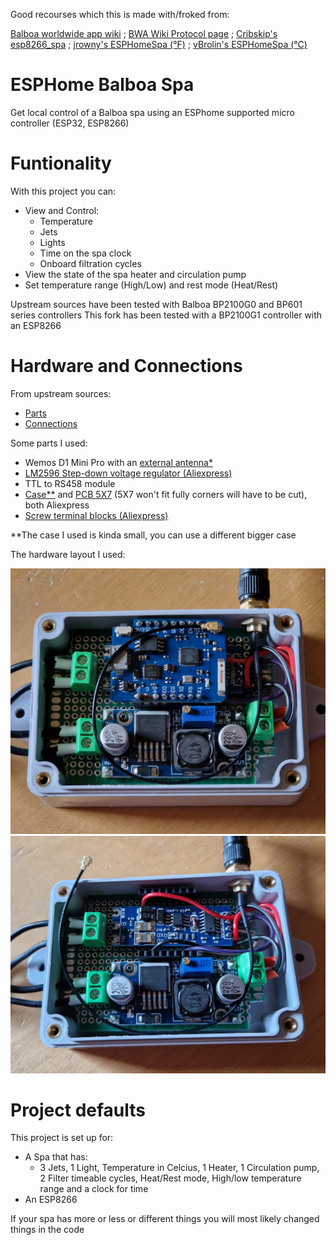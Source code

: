 Good recourses which this is made with/froked from:

[Balboa worldwide app wiki](https://github.com/ccutrer/balboa_worldwide_app/wiki) ; [BWA Wiki Protocol page](https://github.com/ccutrer/balboa_worldwide_app/blob/main/doc/protocol.md) ; [Cribskip's esp8266_spa](https://github.com/cribskip/esp8266_spa) ; [jrowny's ESPHomeSpa (°F)](https://github.com/jrowny/ESPHomeSpa) ; [vBrolin's ESPHomeSpa (°C)](https://github.com/vBrolin/ESPHomeSpa)

# ESPHome Balboa Spa

Get local control of a Balboa spa using an ESPhome supported micro controller (ESP32, ESP8266)

# Funtionality

With this project you can:

- View and Control:
  - Temperature
  - Jets
  - Lights
  - Time on the spa clock
  - Onboard filtration cycles
- View the state of the spa heater and circulation pump
- Set temperature range (High/Low) and rest mode (Heat/Rest)

Upstream sources have been tested with Balboa BP2100G0 and BP601 series controllers
This fork has been tested with a BP2100G1 controller with an ESP8266

# Hardware and Connections

From upstream sources:

- [Parts](https://github.com/cribskip/esp8266_spa#parts)
- [Connections](https://github.com/cribskip/esp8266_spa#hardware-connections)

Some parts I used:

- Wemos D1 Mini Pro with an [external antenna*](pictures/external_antenna.md)
- [LM2596 Step-down voltage regulator (Aliexpress)](https://www.aliexpress.com/item/32653212622.html)
- TTL to RS458 module
- [Case**](https://www.aliexpress.com/item/1005005341333614.html) and [PCB 5X7](https://www.aliexpress.com/item/1005003384353640.html) (5X7 won't fit fully corners will have to be cut), both Aliexpress
- [Screw terminal blocks (Aliexpress)](https://www.aliexpress.com/item/32868515933.html)

**The case I used is kinda small, you can use a different bigger case

The hardware layout I used:

![1](pictures/with_esp.jpg) ![2](pictures/under_esp.jpg)

# Project defaults

This project is set up for:
- A Spa that has:
  - 3 Jets, 1 Light, Temperature in Celcius, 1 Heater, 1 Circulation pump, 2 Filter timeable cycles, Heat/Rest mode, High/low temperature range and a clock for time
- An ESP8266

If your spa has more or less or different things you will most likely changed things in the code


